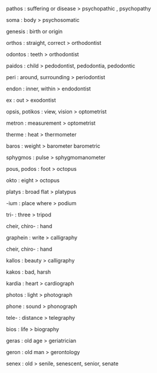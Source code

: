 pathos : suffering or disease  > psychopathic , psychopathy

soma : body > psychosomatic 

genesis : birth or origin

orthos : straight, correct  > orthodontist

odontos : teeth  > orthodontist

paidos : child  > pedodontist, pedodontia, pedodontic 

peri : around, surrounding  > periodontist

endon : inner, within  > endodontist

ex : out  > exodontist 

opsis, potikos  : view, vision   > optometrist

metron  : measurement  > optometrist

therme  : heat  > thermometer

baros : weight   > barometer barometric 

sphygmos : pulse  >  sphygmomanometer

pous, podos : foot  > octopus 

okto : eight  > octopus

platys : broad flat  > platypus

-ium : place where  >  podium

tri- : three  > tripod

cheir, chiro-  : hand 

graphein : write  > calligraphy

cheir, chiro- : hand

kallos : beauty  > calligraphy

kakos : bad, harsh

kardia : heart   > cardiograph

photos : light   > photograph

phone : sound  > phonograph

tele- : distance  > telegraphy

bios : life  > biography

geras : old age  > geriatrician

geron : old man  > gerontology

senex : old  > senile, senescent, senior, senate



